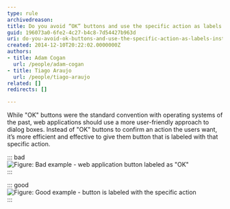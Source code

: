 ```yaml
---
type: rule
archivedreason: 
title: Do you avoid “OK” buttons and use the specific action as labels instead?
guid: 196073a0-6fe2-4c27-b4c8-7d54427b963d
uri: do-you-avoid-ok-buttons-and-use-the-specific-action-as-labels-instead
created: 2014-12-10T20:22:02.0000000Z
authors:
- title: Adam Cogan
  url: /people/adam-cogan
- title: Tiago Araujo
  url: /people/tiago-araujo
related: []
redirects: []

---
```


While "OK" buttons were the standard convention with operating systems of the past, web applications should use a more user-friendly approach to dialog boxes. Instead of "OK" buttons to confirm an action the users want, it’s more efficient and effective to give them button that is labeled with that specific action.  
<!--endintro-->


::: bad  
![Figure: Bad example - web application button labeled as "OK"](OKBadExample.png)  
:::


::: good  
![Figure: Good example - button is labeled with the specific action](OKGoodExample.png)  
:::
